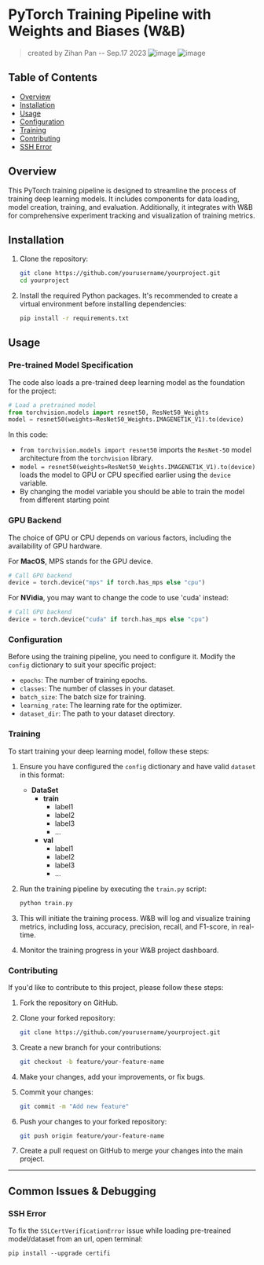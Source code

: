 # PyTorch Training Pipeline with Weights and Biases (W&B)
> created by Zihan Pan -- Sep.17 2023 
![image](https://github.com/RiptidePzh/ClassificationPipeline/assets/85790664/d58885ad-64a4-44b4-bf67-49e2a3402a98)
![image](https://github.com/RiptidePzh/ClassificationPipeline/assets/85790664/53b17123-e47b-4435-8c18-a0afaf053229)

## Table of Contents
- [Overview](#overview)
- [Installation](#installation)
- [Usage](#usage)
- [Configuration](#configuration)
- [Training](#training)
- [Contributing](#contributing)
- [SSH Error](#ssh-error)

## Overview

This PyTorch training pipeline is designed to streamline the process of training deep learning models. It includes components for data loading, model creation, training, and evaluation. Additionally, it integrates with W&B for comprehensive experiment tracking and visualization of training metrics.

## Installation

1. Clone the repository:

   ```bash
   git clone https://github.com/yourusername/yourproject.git
   cd yourproject
   ```

2. Install the required Python packages. It's recommended to create a virtual environment before installing dependencies:

   ```bash
   pip install -r requirements.txt
   ```

## Usage

### Pre-trained Model Specification
The code also loads a pre-trained deep learning model as the foundation for the project:
```python
# Load a pretrained model
from torchvision.models import resnet50, ResNet50_Weights
model = resnet50(weights=ResNet50_Weights.IMAGENET1K_V1).to(device)
```
In this code:
- `from torchvision.models import resnet50` imports the `ResNet-50` model architecture from the `torchvision` library. 
- `model = resnet50(weights=ResNet50_Weights.IMAGENET1K_V1).to(device)` loads the model to GPU or CPU specified earlier using the `device` variable.
- By changing the model variable you should be able to train the model from different starting point

### GPU Backend
The choice of GPU or CPU depends on various factors, including the availability of GPU hardware.


For **MacOS**, MPS stands for the GPU device.
```python
# Call GPU backend
device = torch.device("mps" if torch.has_mps else "cpu")
```

For **NVidia**, you may want to change the code to use 'cuda' instead:
```python
# Call GPU backend
device = torch.device("cuda" if torch.has_mps else "cpu")
```

### Configuration

Before using the training pipeline, you need to configure it. Modify the `config` dictionary to suit your specific project:

- `epochs`: The number of training epochs.
- `classes`: The number of classes in your dataset.
- `batch_size`: The batch size for training.
- `learning_rate`: The learning rate for the optimizer.
- `dataset_dir`: The path to your dataset directory.

### Training

To start training your deep learning model, follow these steps:

1. Ensure you have configured the `config` dictionary and have valid `dataset` in this format:
   - **DataSet**
     - **train**
       - label1
       - label2
       - label3
       - ...
     - **val**
       - label1
       - label2
       - label3
       - ...


2. Run the training pipeline by executing the `train.py` script:

   ```bash
   python train.py
   ```

3. This will initiate the training process. W&B will log and visualize training metrics, including loss, accuracy, precision, recall, and F1-score, in real-time.

4. Monitor the training progress in your W&B project dashboard.

### Contributing

If you'd like to contribute to this project, please follow these steps:

1. Fork the repository on GitHub.

2. Clone your forked repository:

   ```bash
   git clone https://github.com/yourusername/yourproject.git
   ```

3. Create a new branch for your contributions:

   ```bash
   git checkout -b feature/your-feature-name
   ```

4. Make your changes, add your improvements, or fix bugs.

5. Commit your changes:

   ```bash
   git commit -m "Add new feature"
   ```

6. Push your changes to your forked repository:

   ```bash
   git push origin feature/your-feature-name
   ```

7. Create a pull request on GitHub to merge your changes into the main project.

---
## Common Issues & Debugging
### SSH Error

To fix the `SSLCertVerificationError` issue while loading pre-treained model/dataset from an url, open terminal:
```
pip install --upgrade certifi
```
